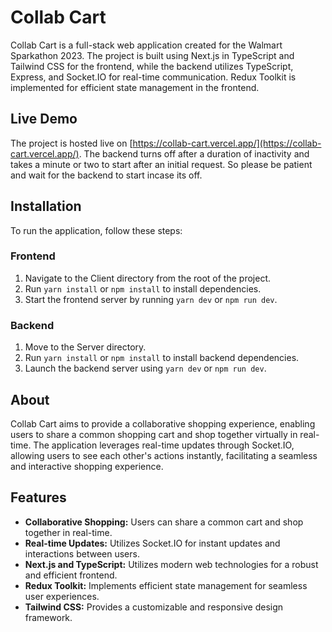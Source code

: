 # Collab Cart

Collab Cart is a full-stack web application created for the Walmart Sparkathon 2023. The project is built using Next.js in TypeScript and Tailwind CSS for the frontend, while the backend utilizes TypeScript, Express, and Socket.IO for real-time communication. Redux Toolkit is implemented for efficient state management in the frontend.


## Live Demo

The project is hosted live on [https://collab-cart.vercel.app/](https://collab-cart.vercel.app/).
The backend turns off after a duration of inactivity and takes a minute or two to start after an initial request. So please be patient and wait for the backend to start incase its off.

## Installation

To run the application, follow these steps:

### Frontend
1. Navigate to the Client directory from the root of the project.
2. Run `yarn install` or `npm install` to install dependencies.
3. Start the frontend server by running `yarn dev` or `npm run dev`.

### Backend
1. Move to the Server directory.
2. Run `yarn install` or `npm install` to install backend dependencies.
3. Launch the backend server using `yarn dev` or `npm run dev`.

## About

Collab Cart aims to provide a collaborative shopping experience, enabling users to share a common shopping cart and shop together virtually in real-time. The application leverages real-time updates through Socket.IO, allowing users to see each other's actions instantly, facilitating a seamless and interactive shopping experience.

## Features

- **Collaborative Shopping:** Users can share a common cart and shop together in real-time.
- **Real-time Updates:** Utilizes Socket.IO for instant updates and interactions between users.
- **Next.js and TypeScript:** Utilizes modern web technologies for a robust and efficient frontend.
- **Redux Toolkit:** Implements efficient state management for seamless user experiences.
- **Tailwind CSS:** Provides a customizable and responsive design framework.
